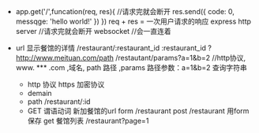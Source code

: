 - app.get('/',funcation(req, res){      //请求完就会断开
    res.send({
        code: 0,
        messqge: 'hello world!'
    })
})
req + res = 一次用户请求的响应
express http server         //请求完就会断开
websocket           //会一直连着

- url 显示餐馆的详情
  /restaurant/:restaurant_id
  :restaurant_id ? 
  http://www.meituan.com/path /restautant/params?a=1&b=2          //http协议, www. *** .com ,域名, path 路径 ,params 路径参数：a=1&b=2 查询字符串
  - http 协议   https 加密协议
  - demain  
  - path /restaurant/:id
  - GET 谓语动词
  新加餐馆的url
  form 
  /restaurant
  post  /restaurant  用form保存
  get 餐馆列表 /restaurant?page=1